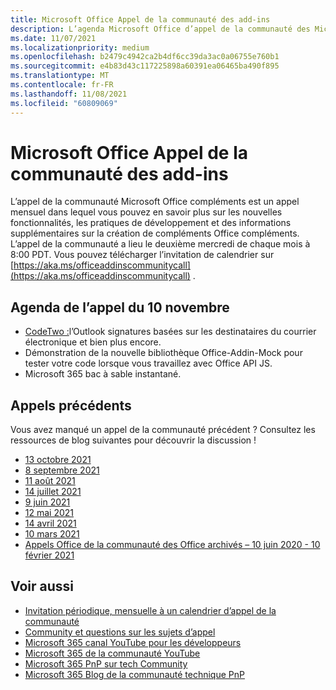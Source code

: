 ```yaml
---
title: Microsoft Office Appel de la communauté des add-ins
description: L’agenda Microsoft Office d’appel de la communauté des Microsoft Office, la planification et les ressources.
ms.date: 11/07/2021
ms.localizationpriority: medium
ms.openlocfilehash: b2479c4942ca2b4df6cc39da3ac0a06755e760b1
ms.sourcegitcommit: e4b83d43c117225898a60391ea06465ba490f895
ms.translationtype: MT
ms.contentlocale: fr-FR
ms.lasthandoff: 11/08/2021
ms.locfileid: "60809069"
---
```

# <a name="microsoft-office-add-ins-community-call"></a>Microsoft Office Appel de la communauté des add-ins

L’appel de la communauté Microsoft Office compléments est un appel mensuel dans lequel vous pouvez en savoir plus sur les nouvelles fonctionnalités, les pratiques de développement et des informations supplémentaires sur la création de compléments Office compléments. L’appel de la communauté a lieu le deuxième mercredi de chaque mois à 8:00 PDT. Vous pouvez télécharger l’invitation de calendrier sur [https://aka.ms/officeaddinscommunitycall](https://aka.ms/officeaddinscommunitycall) .

## <a name="agenda-for-november-10th-call"></a>Agenda de l’appel du 10 novembre

- [CodeTwo :](https://www.codetwo.com/email-signatures/)l’Outlook signatures basées sur les destinataires du courrier électronique et bien plus encore.
- Démonstration de la nouvelle bibliothèque Office-Addin-Mock pour tester votre code lorsque vous travaillez avec Office API JS.
- Microsoft 365 bac à sable instantané.

## <a name="previous-calls"></a>Appels précédents

Vous avez manqué un appel de la communauté précédent ? Consultez les ressources de blog suivantes pour découvrir la discussion !

- [13 octobre 2021](https://techcommunity.microsoft.com/t5/microsoft-365-pnp-blog/office-add-ins-community-call-october-13-2021/ba-p/2867151)
- [8 septembre 2021](https://techcommunity.microsoft.com/t5/microsoft-365-pnp-blog/office-add-ins-community-call-september-8-2021/ba-p/2747100)
- [11 août 2021](https://techcommunity.microsoft.com/t5/microsoft-365-pnp-blog/office-add-ins-community-call-august-2021/ba-p/2661372)
- [14 juillet 2021](https://techcommunity.microsoft.com/t5/microsoft-365-pnp-blog/office-add-ins-community-call-july-2021/ba-p/2573384)
- [9 juin 2021](https://techcommunity.microsoft.com/t5/microsoft-365-pnp-blog/office-add-ins-community-call-june-2021/ba-p/2446156)
- [12 mai 2021](https://techcommunity.microsoft.com/t5/microsoft-365-pnp-blog/office-add-ins-community-call-may-2021/ba-p/2369804)
- [14 avril 2021](https://techcommunity.microsoft.com/t5/microsoft-365-pnp-blog/office-add-ins-community-call-april-14-2021/ba-p/2318886)
- [10 mars 2021](https://techcommunity.microsoft.com/t5/microsoft-365-pnp-blog/office-add-ins-community-call-march-10-2021/ba-p/2205369)
- [Appels Office de la communauté des Office archivés – 10 juin 2020 - 10 février 2021](https://cdn.graph.office.net/prod/office/Office-Add-ins-Community-Call-Archive.pdf)

## <a name="see-also"></a>Voir aussi

- [Invitation périodique, mensuelle à un calendrier d’appel de la communauté](https://aka.ms/officeaddinscommunitycall)
- [Community et questions sur les sujets d’appel](https://aka.ms/officeaddinsform)
- [Microsoft 365 canal YouTube pour les développeurs](https://aka.ms/m365devyoutube)
- [Microsoft 365 de la communauté YouTube](https://aka.ms/m365pnp/videos )
- [Microsoft 365 PnP sur tech Community](https://aka.ms/m365pnp/community)
- [Microsoft 365 Blog de la communauté technique PnP](https://aka.ms/m365pnp/community/blog)
